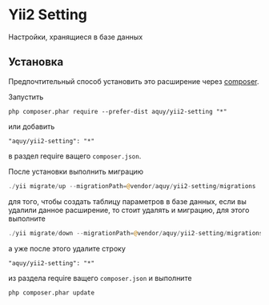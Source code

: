 Yii2 Setting
============
Настройки, хранящиеся в базе данных

Установка
---------

Предпочтительный способ установить это расширение через [composer](http://getcomposer.org/download/).

Запустить

```
php composer.phar require --prefer-dist aquy/yii2-setting "*"
```

или добавить

```
"aquy/yii2-setting": "*"
```

в раздел require ващего `composer.json`.

После установки выполнить миграцию

```php
./yii migrate/up --migrationPath=@vendor/aquy/yii2-setting/migrations
```

для того, чтобы создать таблицу параметров в базе данных, если вы удалили данное расширение, то стоит удалять и миграцию, для этого выполните
 
```php
./yii migrate/down --migrationPath=@vendor/aquy/yii2-setting/migrations
```

а уже после этого удалите строку 

```
"aquy/yii2-setting": "*"
```

из раздела require ващего `composer.json` и выполните

```
php composer.phar update
```